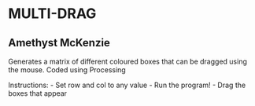 # MULTI-DRAG
## Amethyst McKenzie

Generates a matrix of different coloured boxes that can be dragged using the mouse. Coded using Processing

Instructions:
    - Set row and col to any value 
    - Run the program!
    - Drag the boxes that appear
